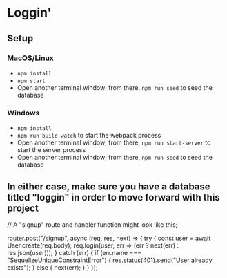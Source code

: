 # Loggin'

## Setup

### MacOS/Linux

* `npm install`
* `npm start`
* Open another terminal window; from there, `npm run seed` to seed the database

### Windows

* `npm install`
* `npm run build-watch` to start the webpack process
* Open another terminal window; from there, `npm run start-server` to start the server process
* Open another terminal window; from there, `npm run seed` to seed the database

## In either case, make sure you have a database titled "loggin" in order to move forward with this project

// A "signup" route and handler function might look like this;

router.post("/signup", async (req, res, next) => {
  try {
    const user = await User.create(req.body);
    req.login(user, err => (err ? next(err) : res.json(user)));
  }
  catch (err) {
    if (err.name === "SequelizeUniqueConstraintError") {
      res.status(401).send("User already exists");
    }
    else {
      next(err);
    }
  }
});
